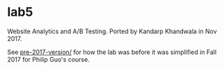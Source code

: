 lab5
====

Website Analytics and A/B Testing. Ported by Kandarp Khandwala in
Nov 2017.

See [pre-2017-version/](pre-2017-version/) for how the lab was before
it was simplified in Fall 2017 for Philip Guo's course.
